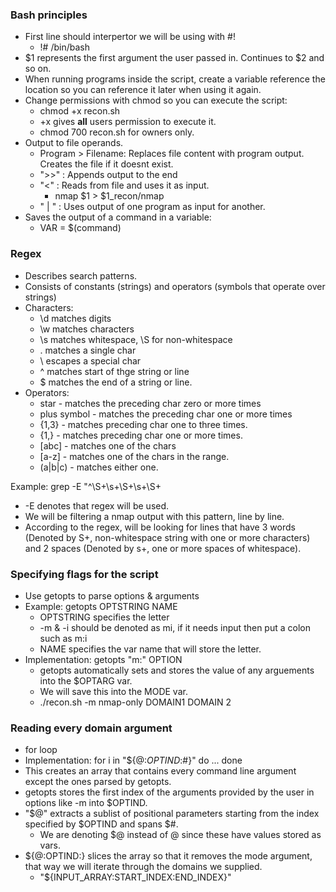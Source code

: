 ### Bash principles

* First line should interpertor we will be using with #!
    * !# /bin/bash
* $1 represents the first argument the user passed in. Continues to $2 and so on.
* When running programs inside the script, create a variable reference the location so you can reference it later when using it again.
* Change permissions with chmod so you can execute the script:
    * chmod +x recon.sh
    * +x gives **all** users permission to execute it.
    * chmod 700 recon.sh for owners only.
* Output to file operands.
    * Program > Filename: Replaces file content with program output. Creates the file if it doesnt exist.
    * ">>" : Appends output to the end
    * "<" : Reads from file and uses it as input.
        * nmap $1 > $1_recon/nmap
    * " | " : Uses output of one program as input for another.
* Saves the output of a command in a variable:
   * VAR = $(command)

### Regex

* Describes search patterns.
* Consists of constants (strings) and operators (symbols that operate over strings)
* Characters:
    * \d matches digits
    * \w matches characters
    * \s matches whitespace, \S for non-whitespace
    * . matches a single char
    * \ escapes a special char
    * ^ matches start of thge string or line
    * $ matches the end of a string or line.
* Operators:
    * star - matches the preceding char zero or more times
    * plus symbol - matches the preceding char one or more times
    * {1,3} - matches preceding char one to three times.
    * {1,} - matches preceding char one or more times.
    * [abc] - matches one of the chars
    * [a-z] - matches one of the chars in the range.
    * (a|b|c) - matches either one.
    
Example: grep -E "^\S+\s+\S+\s+\S+

* -E denotes that regex will be used.
* We will be filtering a nmap output with this pattern, line by line.
* According to the regex, will be looking for lines that have 3 words (Denoted by S+, non-whitespace string with one or more characters) 
and 2 spaces (Denoted by s+, one or more spaces of whitespace). 

### Specifying flags for the script

* Use getopts to parse options & arguments
* Example: getopts OPTSTRING NAME
    * OPTSTRING specifies the letter
    * -m & -i should be denoted as mi, if it needs input then put a colon such as m:i
    * NAME specifies the var name that will store the letter.
* Implementation: getopts "m:" OPTION
    * getopts automatically sets and stores the value of any arguements into the $OPTARG var.
    * We will save this into the MODE var.
    * ./recon.sh -m nmap-only DOMAIN1 DOMAIN 2
    
### Reading every domain argument

* for loop
* Implementation: for i in "${@:$OPTIND:$#}" do ... done
* This creates an array that contains every command line argument except the ones parsed by getopts.
* getopts stores the first index of the arguments provided by the user in options like -m into $OPTIND.
* "$@" extracts a sublist of positional parameters starting from the index specified by $OPTIND and spans $#.
    * We are denoting $@ instead of @ since these have values stored as vars.
* ${@:OPTIND:} slices the array so that it removes the mode argument, that way we will iterate through the domains we supplied.
    * "${INPUT_ARRAY:START_INDEX:END_INDEX}"
    
